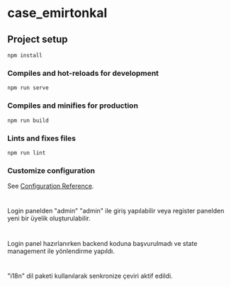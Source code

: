 # case_emirtonkal


## Project setup

```
npm install
```

### Compiles and hot-reloads for development

```
npm run serve
```

### Compiles and minifies for production

```
npm run build
```

### Lints and fixes files

```
npm run lint
```

### Customize configuration

See [Configuration Reference](https://cli.vuejs.org/config/).

#

Login panelden "admin" "admin" ile giriş yapılabilir veya register panelden yeni bir üyelik oluşturulabilir.

#

Login panel hazırlanırken backend koduna başvurulmadı ve state management ile yönlendirme yapıldı.

#

"i18n" dil paketi kullanılarak senkronize çeviri aktif edildi.
